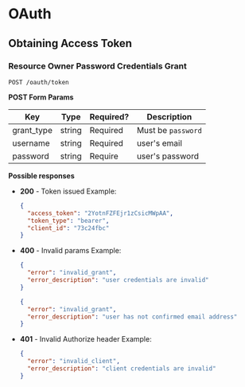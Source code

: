# OAuth

## Obtaining Access Token

### Resource Owner Password Credentials Grant

```
POST /oauth/token
```

**POST Form Params**

| Key         | Type   | Required? | Description        |
| ----------- | ------ | --------- | ------------------ |
| grant\_type | string | Required  | Must be `password` |
| username    | string | Required  | user's email       |
| password    | string | Require   | user's password    |

**Possible responses**

* **200** - Token issued
  Example:
  ```json
  {
    "access_token": "2YotnFZFEjr1zCsicMWpAA",
    "token_type": "bearer",
    "client_id": "73c24fbc"
  }
  ```

* **400** - Invalid params
  Example:
  ```json
  {
    "error": "invalid_grant",
    "error_description": "user credentials are invalid"
  }
  ```

  ```json
  {
    "error": "invalid_grant",
    "error_description": "user has not confirmed email address"
  }
  ```

* **401** - Invalid Authorize header
  Example:
  ```json
  {
    "error": "invalid_client",
    "error_description": "client credentials are invalid"
  }
  ```

